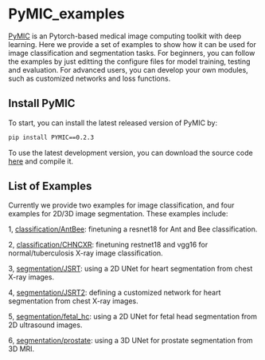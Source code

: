 # PyMIC_examples
[PyMIC][PyMIC_link] is an Pytorch-based medical image computing toolkit with deep learning. Here we provide a set of examples to show how it can be used for image classification and segmentation tasks. For beginners, you can follow the examples by just editting the configure files for model training, testing and evaluation. For advanced users, you can develop your own modules, such as customized networks and loss functions.  

## Install PyMIC
To start, you can install the latest released version of PyMIC by:

```bash
pip install PYMIC==0.2.3
```

To use the latest development version, you can download the source code [here][PyMIC_link] and compile it. 

## List of Examples
Currently we provide two examples for image classification, and four examples for 2D/3D image segmentation. These examples include:

1, [classification/AntBee][AntBee_link]: finetuning a resnet18 for Ant and Bee classification.

2, [classification/CHNCXR][CHNCXR_link]: finetuning restnet18 and vgg16 for normal/tuberculosis X-ray image classification.

3, [segmentation/JSRT][JSRT_link]: using a 2D UNet for heart segmentation from chest X-ray images.

4, [segmentation/JSRT2][JSRT2_link]: defining a customized network for heart segmentation from chest X-ray images.

5, [segmentation/fetal_hc][fetal_hc_link]: using a 2D UNet for fetal head segmentation from 2D ultrasound images.

6, [segmentation/prostate][prostate_link]: using a 3D UNet for prostate segmentation from 3D MRI.

[PyMIC_link]: https://github.com/HiLab-git/PyMIC
[AntBee_link]:classification/AntBee
[CHNCXR_link]:classification/CHNCXR
[JSRT_link]:segmentation/JSRT
[JSRT2_link]:segmentation/JSRT2
[fetal_hc_link]:segmentation/fetal_hc
[prostate_link]:segmentation/prostate

